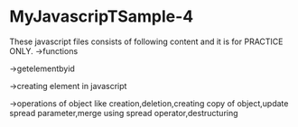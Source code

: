 # MyJavascripTSample-4
These javascript files consists of following content and it is for PRACTICE ONLY.
->functions

->getelementbyid

->creating element in javascript

->operations of object like creation,deletion,creating copy of object,update
spread parameter,merge using spread operator,destructuring

